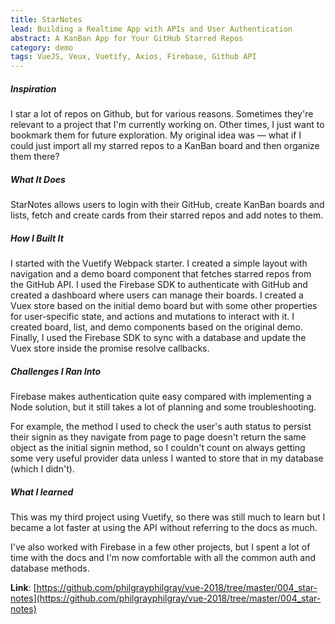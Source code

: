 ```yaml
---
title: StarNotes
lead: Building a Realtime App with APIs and User Authentication
abstract: A KanBan App for Your GitHub Starred Repos
category: demo
tags: VueJS, Veux, Vuetify, Axios, Firebase, Github API
---
```


##### Inspiration

I star a lot of repos on Github, but for various reasons. Sometimes they're relevant to a project that I'm currently working on. Other times, I just want to bookmark them for future exploration. My original idea was — what if I could just import all my starred repos to a KanBan board and then organize them there?

##### What It Does

StarNotes allows users to login with their GitHub, create KanBan boards and lists, fetch and create cards from their starred repos and add notes to them.

##### How I Built It

I started with the Vuetify Webpack starter. I created a simple layout with navigation and a demo board component that fetches starred repos from the GitHub API. I used the Firebase SDK to authenticate with GitHub and created a dashboard where users can manage their boards. I created a Vuex store based on the initial demo board but with some other properties for user-specific state, and actions and mutations to interact with it. I created board, list, and demo components based on the original demo. Finally, I used the Firebase SDK to sync with a database and update the Vuex store inside the promise resolve callbacks.

##### Challenges I Ran Into

Firebase makes authentication quite easy compared with implementing a Node solution, but it still takes a lot of planning and some troubleshooting.

For example, the method I used to check the user's auth status to persist their signin as they navigate from page to page doesn't return the same object as the initial signin method, so I couldn't count on always getting some very useful provider data unless I wanted to store that in my database (which I didn't).

##### What I learned

This was my third project using Vuetify, so there was still much to learn but I became a lot faster at using the API without referring to the docs as much.

I've also worked with Firebase in a few other projects, but I spent a lot of time with the docs and I'm now comfortable with all the common auth and database methods.

**Link**: [https://github.com/philgrayphilgray/vue-2018/tree/master/004_star-notes](https://github.com/philgrayphilgray/vue-2018/tree/master/004_star-notes)
